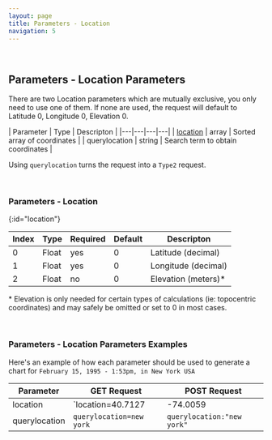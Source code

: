 ```yaml
---
layout: page
title: Parameters - Location
navigation: 5
---
```


<style>
	.inner a {
		color: royalblue;
		font-weight: bold;
	}
	.inner code {
		font-size: 100%;
	}
	.navigation li {
		padding: 5px;
	}
	@media (min-width: 745px) {
		.sidebar {
			width: 30%;
		}
	}
</style>

<script>
	window.onload = function(){
		if (location.hash) {
			let target = location.hash;
			document.querySelector(".content").scroll({top:document.querySelector(target).offsetTop,behavior:"smooth"})
		}
	}
</script>

<br>

## Parameters - Location Parameters

There are two Location parameters which are mutually exclusive, you only need to use one of them. If none are used, the request will default to Latitude 0, Longitude 0, Elevation 0.

| Parameter | Type | Descripton |
|---|---|---|---|
| [location](#location) | array | Sorted array of coordinates |
| querylocation | string | Search term to obtain coordinates |

Using `querylocation` turns the request into a `Type2` request.

<br>

### Parameters - Location
{:id="location"}

| Index | Type | Required | Default | Descripton |
|---|---|---|---|---|
| 0 | Float | yes | 0 | Latitude (decimal) |
| 1 | Float | yes | 0 | Longitude (decimal) |
| 2 | Float | no | 0 | Elevation (meters)* |

\* Elevation is only needed for certain types of calculations (ie: topocentric coordinates) and may safely be omitted or set to 0 in most cases.

<br>

### Parameters - Location Parameters Examples

Here's an example of how each parameter should be used to generate a chart for `February 15, 1995 - 1:53pm, in New York USA`

| Parameter | GET Request | POST Request
|---|---|---|
| location | `location=40.7127|-74.0059|13` | `location:[40.7127,-74.0059,13]` |
| querylocation | `querylocation=new york` | `querylocation:"new york"` |

<br><br><br>
